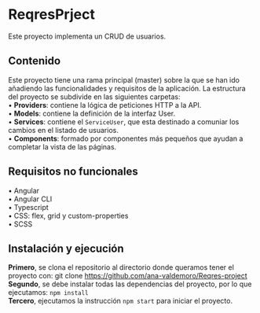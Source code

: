 # ReqresPrject

Este proyecto implementa un CRUD de usuarios.

## Contenido
Este proyecto tiene una rama principal (master) sobre la que se han ido añadiendo las funcionalidades y requisitos de la aplicación.
La estructura del proyecto se subdivide en las siguientes carpetas:   
• **Providers**: contiene la lógica de peticiones HTTP a la API.  
• **Models**: contiene la definición de la interfaz User.  
• **Services**: contiene el `ServiceUser`, que esta destinado a comuniar los cambios en el listado de usuarios.   
• **Components**: formado por componentes más pequeños que ayudan a completar la vista de las páginas.

## Requisitos no funcionales
• Angular    
• Angular CLI  
• Typescript  
• CSS: flex, grid y custom-properties  
• SCSS

## Instalación y ejecución
**Primero**, se clona el repositorio al directorio donde queramos tener el proyecto con: git clone https://github.com/ana-valdemoro/Reqres-project  
**Segundo**, se debe instalar todas las dependencias del proyecto, por lo que ejecutamos: `npm install`  
**Tercero**, ejecutamos la instrucción `npm start` para iniciar el proyecto.


